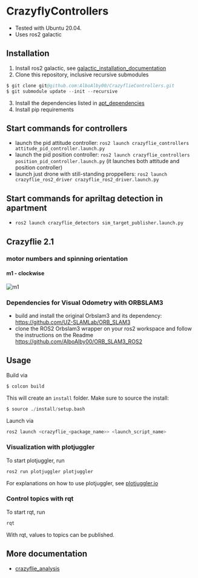 # CrazyflyControllers

- Tested with Ubuntu 20.04.
- Uses ros2 galactic

## Installation

1. Install ros2 galactic, see [galactic_installation_documentation](https://docs.ros.org/en/galactic/Installation/Ubuntu-Install-Debians.html)
2. Clone this repository, inclusive recursive submodules 

```s
$ git clone git@github.com:AlboAlby00/CrazyflieControllers.git
$ git submodule update --init --recursive
```

3. Install the dependencies listed in [apt_dependencies](./apt_dependencies.txt)
4. Install pip requirements

## Start commands for controllers

- launch the pid attitude controller:  `ros2 launch crazyflie_controllers attitude_pid_controller.launch.py`
- launch the pid position controller:  `ros2 launch crazyflie_controllers position_pid_controller.launch.py` (it launches both attitude and position controller)
- launch just drone with still-standing proppellers: `ros2 launch crazyflie_ros2_driver crazyflie_ros2_driver.launch.py`

## Start commands for apriltag detection in apartment
- `ros2 launch crazyflie_detectors sim_target_publisher.launch.py`

## Crazyflie 2.1


### motor numbers and spinning orientation

#### m1 - clockwise
![m1](https://github.com/AlboAlby00/CrazyflieControllers/assets/23526716/6d818960-ba34-4e41-8b84-6226d07ec23c)

### Dependencies for Visual Odometry with ORBSLAM3

- build and install the original Orbslam3 and its dependency:
  https://github.com/UZ-SLAMLab/ORB_SLAM3
- clone the ROS2 Orbslam3 wrapper on your ros2 workspace and follow the instructions on the Readme
  https://github.com/AlboAlby00/ORB_SLAM3_ROS2

## Usage

Build via 

```s
$ colcon build
```

This will create an `install` folder. Make sure to source the install:

```s
$ source ./install/setup.bash
```

Launch via 

```s
ros2 launch <crazyflie_<package_name>> <launch_script_name>
```


### Visualization with plotjuggler

To start plotjuggler, run

```s
ros2 run plotjuggler plotjuggler
```

For explanations on how to use plotjuggler, see [plotjuggler.io](https://plotjuggler.io/)

### Control topics with rqt

To start rqt, run

```s
rqt
```

With rqt, values to topics can be published.

## More documentation

- [crazyflie_analysis](./docs/crazyflie_notes.md)
